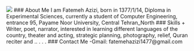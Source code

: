 <img src="https://avatars1.githubusercontent.com/u/69281750?s=460&u=b0ce20e5cfb5f182f05bde5f55cb61b85f08420b&v=4"/>
### About Me
I am Fatemeh Azizi, born in 1377/1/14, Diploma in Experimental Sciences, currently a student of Computer Engineering, entrance 95, Payame Noor University, Central Tehran_North
### Skills
 + Writer, poet, narrator, interested in learning different languages ​​of the country, theater and acting, strategic planning, photography, relief, Quran reciter and ..
.
.
.
### Contact Me
-Gmail: fatemehazizi1477@gmail.com
